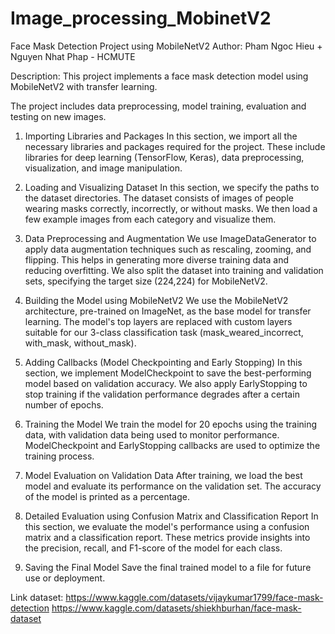 # Image_processing_MobinetV2

Face Mask Detection Project using MobileNetV2
Author: Pham Ngoc Hieu + Nguyen Nhat Phap - HCMUTE

Description: This project implements a face mask detection model using MobileNetV2 with transfer learning.

The project includes data preprocessing, model training, evaluation and testing on new images.

1. Importing Libraries and Packages
In this section, we import all the necessary libraries and packages required for the project.
These include libraries for deep learning (TensorFlow, Keras), data preprocessing, visualization, and image manipulation.

2. Loading and Visualizing Dataset
In this section, we specify the paths to the dataset directories. The dataset consists of images of people wearing masks correctly, incorrectly, or without masks.
We then load a few example images from each category and visualize them.

3. Data Preprocessing and Augmentation
We use ImageDataGenerator to apply data augmentation techniques such as rescaling, zooming, and flipping.
This helps in generating more diverse training data and reducing overfitting.
We also split the dataset into training and validation sets, specifying the target size (224,224) for MobileNetV2.

4. Building the Model using MobileNetV2
We use the MobileNetV2 architecture, pre-trained on ImageNet, as the base model for transfer learning.
The model's top layers are replaced with custom layers suitable for our 3-class classification task (mask_weared_incorrect, with_mask, without_mask).

5. Adding Callbacks (Model Checkpointing and Early Stopping)
In this section, we implement ModelCheckpoint to save the best-performing model based on validation accuracy.
We also apply EarlyStopping to stop training if the validation performance degrades after a certain number of epochs.

6. Training the Model
We train the model for 20 epochs using the training data, with validation data being used to monitor performance.
ModelCheckpoint and EarlyStopping callbacks are used to optimize the training process.

7. Model Evaluation on Validation Data
After training, we load the best model and evaluate its performance on the validation set.
The accuracy of the model is printed as a percentage.

8. Detailed Evaluation using Confusion Matrix and Classification Report
In this section, we evaluate the model's performance using a confusion matrix and a classification report.
These metrics provide insights into the precision, recall, and F1-score of the model for each class.

9. Saving the Final Model
Save the final trained model to a file for future use or deployment.

Link dataset: https://www.kaggle.com/datasets/vijaykumar1799/face-mask-detection
https://www.kaggle.com/datasets/shiekhburhan/face-mask-dataset
